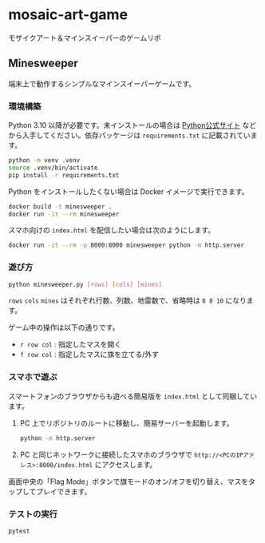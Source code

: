 # mosaic-art-game

モザイクアート＆マインスイーパーのゲームリポ

## Minesweeper

端末上で動作するシンプルなマインスイーパーゲームです。

### 環境構築

Python 3.10 以降が必要です。未インストールの場合は [Python公式サイト](https://www.python.org/downloads/) などから入手してください。依存パッケージは `requirements.txt` に記載されています。

```bash
python -m venv .venv
source .venv/bin/activate
pip install -r requirements.txt
```

Python をインストールしたくない場合は Docker イメージで実行できます。

```bash
docker build -t minesweeper .
docker run -it --rm minesweeper
```

スマホ向けの `index.html` を配信したい場合は次のようにします。

```bash
docker run -it --rm -p 8000:8000 minesweeper python -m http.server
```

### 遊び方

```bash
python minesweeper.py [rows] [cols] [mines]
```

`rows` `cols` `mines` はそれぞれ行数、列数、地雷数で、省略時は `8 8 10` になります。

ゲーム中の操作は以下の通りです。

- `r row col` : 指定したマスを開く
- `f row col` : 指定したマスに旗を立てる/外す

### スマホで遊ぶ

スマートフォンのブラウザからも遊べる簡易版を `index.html` として同梱しています。

1. PC 上でリポジトリのルートに移動し、簡易サーバーを起動します。

   ```bash
   python -m http.server
   ```

2. PC と同じネットワークに接続したスマホのブラウザで
   `http://<PCのIPアドレス>:8000/index.html` にアクセスします。

画面中央の「Flag Mode」ボタンで旗モードのオン/オフを切り替え、マスをタップしてプレイできます。

### テストの実行

```bash
pytest
```
